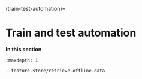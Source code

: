 (train-test-automation)=
# Train and test automation

**In this section**

```{toctree}
:maxdepth: 1

..feature-store/retrieve-offline-data
```